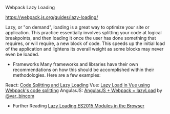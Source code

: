 Webpack Lazy Loading

https://webpack.js.org/guides/lazy-loading/

Lazy, or "on demand", loading is a great way to optimize your site or application. This practice essentially involves splitting your code at logical breakpoints, and then loading it once the user has done something that requires, or will require, a new block of code. This speeds up the initial load of the application and lightens its overall weight as some blocks may never even be loaded.

* Frameworks
Many frameworks and libraries have their own recommendations on how this should be accomplished within their methodologies. Here are a few examples:

React: [Code Splitting and Lazy Loading](https://reacttraining.com/react-router/web/guides/code-splitting)
Vue: [Lazy Load in Vue using Webpack's code splitting](https://alexjoverm.github.io/2017/07/16/Lazy-load-in-Vue-using-Webpack-s-code-splitting/)
AngularJS: [AngularJS + Webpack = lazyLoad](https://medium.com/@var_bin/angularjs-webpack-lazyload-bb7977f390dd) by [@var_bincom](https://twitter.com/var_bincom)

* Further Reading
[Lazy Loading ES2015 Modules in the Browser](https://dzone.com/articles/lazy-loading-es2015-modules-in-the-browser)
